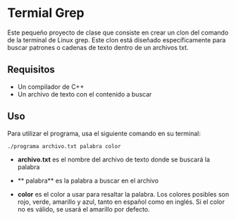 # Termial Grep

Este pequeño proyecto de clase que consiste en crear un clon del comando de la terminal de Linux grep. Este clon está diseñado específicamente para buscar patrones o cadenas de texto dentro de un archivos txt.

## Requisitos

- Un compilador de C++
- Un archivo de texto con el contenido a buscar

## Uso

Para utilizar el programa, usa el siguiente comando en su terminal:

    ./programa archivo.txt palabra color

- **archivo.txt** es el nombre del archivo de texto donde se buscará la palabra

- ** palabra** es la palabra a buscar en el archivo

- **color** es el color a usar para resaltar la palabra. Los colores posibles son rojo, verde, amarillo y azul, tanto en español como en inglés. Si el color no es válido, se usará el amarillo por defecto.
